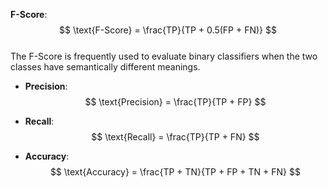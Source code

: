**F-Score**: 
  $$
  \text{F-Score} = \frac{TP}{TP + 0.5(FP + FN)}
  $$  
  The F-Score is frequently used to evaluate binary classifiers when the two classes have semantically different meanings.
  
- **Precision**: 
  $$
  \text{Precision} = \frac{TP}{TP + FP}
  $$

- **Recall**: 
  $$
  \text{Recall} = \frac{TP}{TP + FN}
  $$

- **Accuracy**: 
  $$
  \text{Accuracy} = \frac{TP + TN}{TP + FP + TN + FN}
  $$
